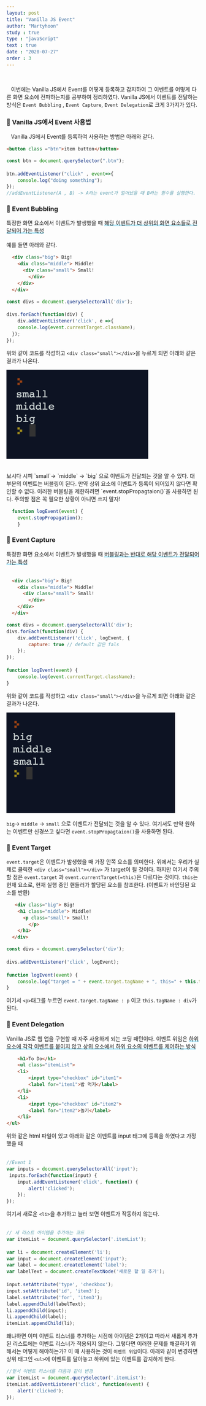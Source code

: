 ```yaml
---
layout: post
title: "Vanilla JS Event"
author: "Martyhoon"
study : true
type : "javaScript"
text : true
date : "2020-07-27"
order : 3
---
```


<br>

&nbsp;&nbsp; 이번에는 Vanilla JS에서 Event를 어떻게 등록하고 감지하여 그 이벤트를 어떻게 다른 화면 요소에 전파하는지를 공부하여 정리하였다. Vanilla JS에서 이벤트를 전달하는 방식은 `Event Bubbling` , `Event Capture`, `Event Delegation`로 크게 3가지가 있다.

### &#128310; Vanilla JS에서 Event 사용법

&nbsp;&nbsp; Vanilla JS에서 Event를 등록하여 사용하는 방법은 아래와 같다.

```html
<button class ="btn">item button</button>
```

```js
const btn = document.querySelector(".btn");

btn.addEventListener("click" , event=>{
    console.log("doing something");
});
//addEventListener(A , B) -> A라는 event가 일어났을 때 B라는 함수를 실행한다.
```
### &#128310; Event Bubbling

특정한 화면 요소에서 이벤트가 발생했을 때 <span style ="border-bottom : 3px soild #be4e7f8; box-shadow : inset 0 -4px 0 #b4e7f8;">해당 이벤트가 더 상위의 화면 요소들로 전달되어 가는 특성</span>
<br><Br>
예를 들면 아래와 같다. 

```html
  <div class="big"> Big!
    <div class="middle"> Middle!
      <div class="small"> Small!
        </div>
    </div>
  </div>
```

```js
const divs = document.querySelectorAll('div');

divs.forEach(function(div) {
	div.addEventListener('click', e =>{
    console.log(event.currentTarget.className);
  });
});
```
위와 같이 코드를 작성하고 `<div class="small"></div>`을 누르게 되면 아래와 같은 결과가 나온다.

![Result](/study/2020-JS-Event/img/resultBubble.png)

 <br>
보시다 시피 `small`-> `middle` -> `big` 으로 이벤트가 전달되는 것을 알 수 있다. 대부분의 이벤트는 버블링이 된다. 만약 상위 요소에 이벤트가 등록이 되어있지 않다면 확인할 수 없다. 이러한 버블링을 제한하려면 `event.stopPropagtaion()`을 사용하면 된다. 주의할 점은 꼭 필요한 상황이 아니면 쓰지 말자! 

```js
  function logEvent(event) {
	event.stopPropagation();
    }
```


### &#128310; Event Capture

특정한 화면 요소에서 이벤트가 발생했을 때 <span style ="border-bottom : 3px soild #be4e7f8; box-shadow : inset 0 -4px 0 #b4e7f8;">버블링과는 반대로 해당 이벤트가 전달되어 가는 특성</span>

```html

  <div class="big"> Big!
    <div class="middle"> Middle!
      <div class="small"> Small!
        </div>
    </div>
  </div>

```

```js
const divs = document.querySelectorAll('div');
divs.forEach(function(div) {
	div.addEventListener('click', logEvent, {
		capture: true // default 값은 fals
	});
});

function logEvent(event) {
	console.log(event.currentTarget.className);
}
```

위와 같이 코드를 작성하고 `<div class="small"></div>`을 누르게 되면 아래와 같은 결과가 나온다.

![Result2](/study/2020-JS-Event/img/resultCapture.png)
<br>

`big`-> `middle` -> `small` 으로 이벤트가 전달되는 것을 알 수 있다. 여기서도 만약 원하는 이벤트만 신경쓰고 싶다면 `event.stopPropagtaion()`을 사용하면 된다.

### &#128310; Event Target

`event.target`은 이벤트가 발생했을 때 가장 안쪽 요소를 의미한다. 위에서는 우리가 실제로 클릭한 `<div class="small"></div>` 가 target이 될 것이다. 하지만 여기서 주의할 점은 `event.target` 과 `event.currentTarget(=this)`은 다르다는 것이다. `this`는 현재 요소로, 현재 실행 중인 핸들러가 할당된 요소를 참조한다. (이벤트가 바인딩된 요소를 반환)

```html
   <div class="big"> Big!
    <h1 class="middle"> Middle!
      <p class="small"> Small!
        </p>
    </h1>
  </div>
```

```js
const divs = document.querySelector('div');

divs.addEventListener('click', logEvent);

function logEvent(event) {
	console.log("target = " + event.target.tagName + ", this=" + this.tagName)
}
```
여기서 `<p>`태그를 누르면 `event.target.tagName : p` 이고  `this.tagName : div`가 된다.



### &#128310; Event Delegation

Vanilla JS로 웹 앱을 구현할 때 자주 사용하게 되는 코딩 패턴이다. 이벤트 위임은 <span style ="border-bottom : 3px soild #be4e7f8; box-shadow : inset 0 -4px 0 #b4e7f8;">하위 요소에 각각 이벤트를 붙이지 않고 상위 요소에서 하위 요소의 이벤트를 제어하는 방식 </span>

```html
    <h1>To Do</h1>
    <ul class="itemList">
	<li>
		<input type="checkbox" id="item1">
		<label for="item1">밥 먹기</label>
	</li>
	<li>
		<input type="checkbox" id="item2">
		<label for="item2">놀기</label>
	</li>
</ul>

```
위와 같은 html 파일이 있고 아래와 같은 이벤트를 input 태그에 등록을 하였다고 가정했을 때

```js

//Event 1
var inputs = document.querySelectorAll('input');
 inputs.forEach(function(input) {
 	input.addEventListener('click', function() {
 		alert('clicked');
	});
});

```

여기서 새로운 `<li>`을 추가하고 눌러 보면 이벤트가 작동하지 않는다.

```js

// 새 리스트 아이템을 추가하는 코드
var itemList = document.querySelector('.itemList');

var li = document.createElement('li');
var input = document.createElement('input');
var label = document.createElement('label');
var labelText = document.createTextNode('새로운 할 일 추가');

input.setAttribute('type', 'checkbox');
input.setAttribute('id', 'item3');
label.setAttribute('for', 'item3');
label.appendChild(labelText);
li.appendChild(input);
li.appendChild(label);
itemList.appendChild(li);

```

왜냐하면 이미 이벤트 리스너를 추가하는 시점에 아이템은 2개이고 따라서 새롭게 추가된 리스트에는 이벤트 리스너가 적용되지 않는다. 그렇다면 이러한 문제를 해결하기 위해서는 어떻게 해야하는가? 이 때 사용하는 것이 `이벤트 위임`이다. 아래와 같이 변경하면 상위 태그인 `<ul>`에 이벤트를 달아놓고 하위에 있는 이벤트를 감지하게 한다.

```js
//앞서 이벤트 리스너를 다음과 같이 변경
var itemList = document.querySelector('.itemList');
itemList.addEventListener('click', function(event) {
	alert('clicked');
});
```
